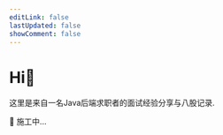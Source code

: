 ```yaml
---
editLink: false
lastUpdated: false
showComment: false
---
```



# Hi👋

这里是来自一名Java后端求职者的面试经验分享与八股记录.

🚧 施工中...


